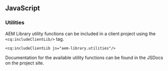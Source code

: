 ## JavaScript

### Utilities

AEM Library utility functions can be included in a client project using the `<cq:includeClientLib/>` tag.

    <cq:includeClientLib js="aem-library.utilities"/>

Documentation for the available utility functions can be found in the JSDocs on the project site.